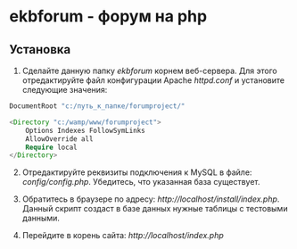 ekbforum - форум на php
========

Установка
---------

1. Сделайте данную папку _ekbforum_ корнем веб-сервера. Для этого
отредактируйте файл конфигурации Apache _httpd.conf_ и установите следующие значения:

```php
DocumentRoot "c:/путь_к_папке/forumproject/"

<Directory "c:/wamp/www/forumproject">
    Options Indexes FollowSymLinks
    AllowOverride all
    Require local
</Directory>
```

2. Отредактируйте реквизиты подключения к MySQL в файле: _config/config.php_.
Убедитесь, что указанная база существует.
3. Обратитесь в браузере по адресу: _http://localhost/install/index.php_.
Данный скрипт создаст в базе данных нужные таблицы с тестовыми данными.

4. Перейдите в корень сайта: _http://localhost/index.php_

